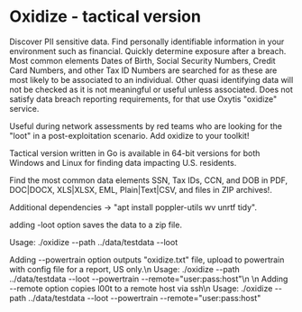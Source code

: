 # Oxidize - tactical version

Discover PII sensitive data. Find personally identifiable information in your environment such as financial. Quickly determine exposure after a breach. Most common elements Dates of Birth, Social Security Numbers, Credit Card Numbers, and other Tax ID Numbers are searched for as these are most likely to be associated to an individual. Other quasi identifying data will not be checked as it is not meaningful or useful unless associated. Does not satisfy data breach reporting requirements, for that use Oxytis "oxidize" service.

Useful during network assessments by red teams who are looking for the "loot" in a post-exploitation scenario. Add oxidize to your toolkit!

Tactical version written in Go is available in 64-bit versions for both Windows and Linux for finding data impacting U.S. residents.

Find the most common data elements SSN, Tax IDs, CCN, and DOB in PDF, DOC|DOCX, XLS|XLSX, EML, Plain|Text|CSV, and files in ZIP archives!.

Additional dependencies -> "apt install poppler-utils wv unrtf tidy".

adding -loot option saves the data to a zip file.

Usage: ./oxidize --path ../data/testdata --loot

Adding --powertrain option outputs "oxidize.txt" file, upload to powertrain with config file for a report, US only.\n
Usage: ./oxidize --path ../data/testdata --loot --powertrain --remote="user:pass:host"\n
\n
Adding --remote option copies l00t to a remote host via ssh\n
Usage: ./oxidize --path ../data/testdata --loot --powertrain --remote="user:pass:host"
